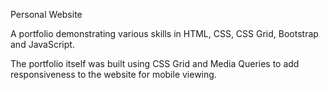 Personal Website

A portfolio demonstrating various skills in HTML, CSS, CSS Grid, Bootstrap and JavaScript.

The portfolio itself was built using CSS Grid and Media Queries to add responsiveness to the website for mobile viewing.
